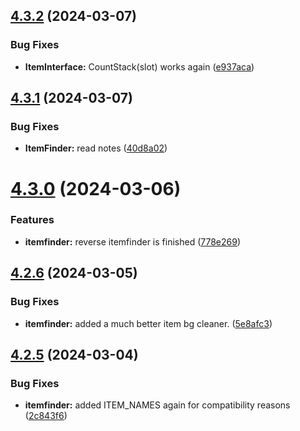 ## [4.3.2](https://github.com/Torwent/SRL-T/compare/v4.3.1...v4.3.2) (2024-03-07)


### Bug Fixes

* **ItemInterface:** CountStack(slot) works again ([e937aca](https://github.com/Torwent/SRL-T/commit/e937acae6fe898d272eb982419c6853e75698454))



## [4.3.1](https://github.com/Torwent/SRL-T/compare/v4.3.0...v4.3.1) (2024-03-07)


### Bug Fixes

* **ItemFinder:** read notes ([40d8a02](https://github.com/Torwent/SRL-T/commit/40d8a020647d1cfdfcbcd73823d1e92191f2c886))



# [4.3.0](https://github.com/Torwent/SRL-T/compare/v4.2.6...v4.3.0) (2024-03-06)


### Features

* **itemfinder:** reverse itemfinder is finished ([778e269](https://github.com/Torwent/SRL-T/commit/778e2690f4400991825d64655ef0b57cd4c71b4b))



## [4.2.6](https://github.com/Torwent/SRL-T/compare/v4.2.5...v4.2.6) (2024-03-05)


### Bug Fixes

* **itemfinder:** added a much better item bg cleaner. ([5e8afc3](https://github.com/Torwent/SRL-T/commit/5e8afc3cf60d7d474e126f6a0d8400f197c8cc57))



## [4.2.5](https://github.com/Torwent/SRL-T/compare/v4.2.4...v4.2.5) (2024-03-04)


### Bug Fixes

* **itemfinder:** added ITEM_NAMES  again for compatibility reasons ([2c843f6](https://github.com/Torwent/SRL-T/commit/2c843f6e69c54145eea770a6a6405721445632d4))



